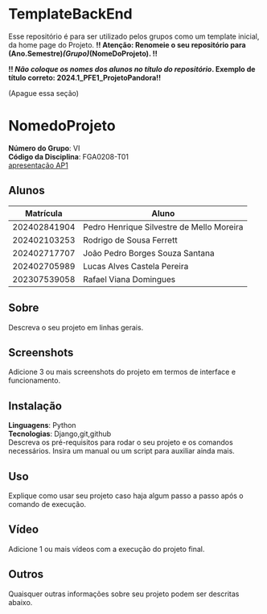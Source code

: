 # TemplateBackEnd
Esse repositório é para ser utilizado pelos grupos como um template inicial, da home page do Projeto.
**!! Atenção: Renomeie o seu repositório para (Ano.Semestre)_(Grupo)_(NomeDoProjeto). !!** 

**!! *Não coloque os nomes dos alunos no título do repositório*. Exemplo de título correto: 2024.1_PFE1_ProjetoPandora!!**
 
 (Apague essa seção)

# NomedoProjeto

**Número do Grupo**: VI<br>
**Código da Disciplina**: FGA0208-T01<br>
<a href="https://www.canva.com/design/DAGkEvW5Kgk/73_Q9lPLO7K95hl2_wALFw/edit?utm_content=DAGkEvW5Kgk&utm_campaign=designshare&utm_medium=link2&utm_source=sharebutton">apresentação AP1</a> <br>

## Alunos
|Matrícula | Aluno |
| -- | -- |
| 202402841904  |  Pedro Henrique Silvestre de Mello Moreira |
| 202402103253  | Rodrigo de Sousa Ferrett |
| 202402717707  |  João Pedro Borges Souza Santana |
| 202402705989  |  Lucas Alves Castela Pereira |
| 202307539058  |  Rafael Viana Domingues |

## Sobre 
Descreva o seu projeto em linhas gerais. 

## Screenshots
Adicione 3 ou mais screenshots do projeto em termos de interface e funcionamento.

## Instalação 
**Linguagens**: Python <br>
**Tecnologias**: Django,git,github <br>
Descreva os pré-requisitos para rodar o seu projeto e os comandos necessários.
Insira um manual ou um script para auxiliar ainda mais.

## Uso 
Explique como usar seu projeto caso haja algum passo a passo após o comando de execução.

## Vídeo
Adicione 1 ou mais vídeos com a execução do projeto final.

## Outros 
Quaisquer outras informações sobre seu projeto podem ser descritas abaixo.
